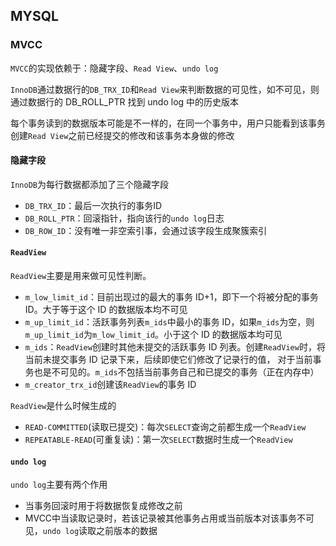 ## MYSQL

### MVCC
`MVCC`的实现依赖于：隐藏字段、`Read View`、`undo log`

`InnoDB`通过数据行的`DB_TRX_ID`和`Read View`来判断数据的可见性，如不可见，则通过数据行的 DB_ROLL_PTR 找到 undo log 中的历史版本

每个事务读到的数据版本可能是不一样的，在同一个事务中，用户只能看到该事务创建`Read View`之前已经提交的修改和该事务本身做的修改

#### 隐藏字段
`InnoDB`为每行数据都添加了三个隐藏字段
* `DB_TRX_ID`：最后一次执行的事务ID
* `DB_ROLL_PTR`：回滚指针，指向该行的`undo log`日志
* `DB_ROW_ID`：没有唯一非空索引事，会通过该字段生成聚簇索引

#### `ReadView`
`ReadView`主要是用来做可见性判断。
* `m_low_limit_id`：目前出现过的最大的事务 ID+1，即下一个将被分配的事务 ID。大于等于这个 ID 的数据版本均不可见
* `m_up_limit_id`：活跃事务列表`m_ids`中最小的事务 ID，如果`m_ids`为空，则`m_up_limit_id`为`m_low_limit_id`。小于这个 ID 的数据版本均可见
* `m_ids`：`ReadView`创建时其他未提交的活跃事务 ID 列表。创建`ReadView`时，将当前未提交事务 ID 记录下来，后续即使它们修改了记录行的值，
对于当前事务也是不可见的。`m_ids`不包括当前事务自己和已提交的事务（正在内存中）
* `m_creator_trx_id`创建该`ReadView`的事务 ID

`ReadView`是什么时候生成的
* `READ-COMMITTED`(读取已提交)：每次`SELECT`查询之前都生成一个`ReadView`
* `REPEATABLE-READ`(可重复读)：第一次`SELECT`数据时生成一个`ReadView`

#### `undo log`
`undo log`主要有两个作用
* 当事务回滚时用于将数据恢复成修改之前
* MVCC中当读取记录时，若该记录被其他事务占用或当前版本对该事务不可见，`undo log`读取之前版本的数据
